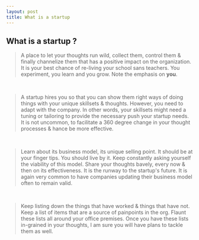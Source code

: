 ```yaml
---
layout: post
title: What is a startup
---
```


## What is a startup ?

> A place to let your thoughts run wild, collect them, control them & finally channelize them that
has a positive impact on the organization. It is your best chance of re-living your school sans 
teachers. You experiment, you learn and you grow. Note the emphasis on **you**.

<br />

> A startup hires you so that you can show them right ways of doing things with your unique skillsets & thoughts.
However, you need to adapt with the company. In other words, your skillsets might need a tuning or tailoring to
provide the necessary push your startup needs. It is not uncommon, to facilitate a 360 degree change in your 
thought processes & hance be more effective.

<br />

> Learn about its business model, its unique selling point. It should be at your finger tips. You should live by it.
Keep constantly asking yourself the viability of this model. Share your thoughts bavely, every now & then on 
its effectiveness. It is the runway to the startup's future. It is again very common to have companies updating their 
business model often to remain valid.

<br />

> Keep listing down the things that have worked & things that have not. Keep a list of items that are a source of 
painpoints in the org. Flaunt these lists all around your office premises. Once you have these lists in-grained in
your thoughts, I am sure you will have plans to tackle them as well. 
